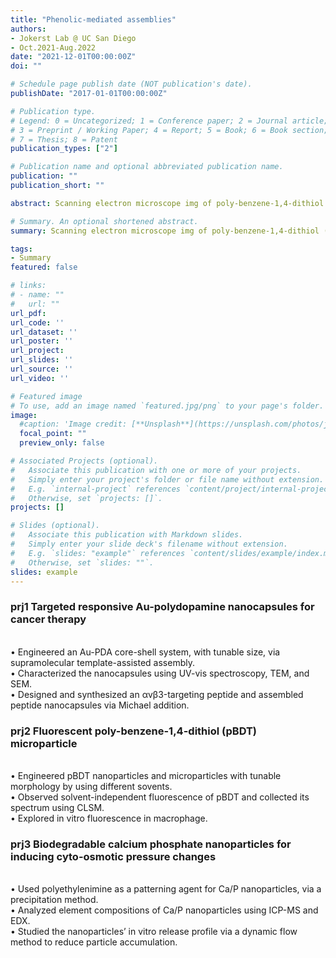 ```yaml
---
title: "Phenolic-mediated assemblies"
authors:
- Jokerst Lab @ UC San Diego
- Oct.2021-Aug.2022
date: "2021-12-01T00:00:00Z"
doi: ""

# Schedule page publish date (NOT publication's date).
publishDate: "2017-01-01T00:00:00Z"

# Publication type.
# Legend: 0 = Uncategorized; 1 = Conference paper; 2 = Journal article;
# 3 = Preprint / Working Paper; 4 = Report; 5 = Book; 6 = Book section;
# 7 = Thesis; 8 = Patent
publication_types: ["2"]

# Publication name and optional abbreviated publication name.
publication: ""
publication_short: ""

abstract: Scanning electron microscope img of poly-benzene-1,4-dithiol (pBDT) nanourchins. <br/>(Exp. ran by Yi, mentored by Dr Jiajing Zhou)

# Summary. An optional shortened abstract.
summary: Scanning electron microscope img of poly-benzene-1,4-dithiol (pBDT) nanourchins. <br/>(Exp. ran by Yi, mentored by Dr Jiajing Zhou)

tags:
- Summary
featured: false

# links:
# - name: ""
#   url: ""
url_pdf: 
url_code: ''
url_dataset: ''
url_poster: ''
url_project: 
url_slides: ''
url_source: ''
url_video: ''

# Featured image
# To use, add an image named `featured.jpg/png` to your page's folder. 
image:
  #caption: 'Image credit: [**Unsplash**](https://unsplash.com/photos/jdD8gXaTZsc)'
  focal_point: ""
  preview_only: false

# Associated Projects (optional).
#   Associate this publication with one or more of your projects.
#   Simply enter your project's folder or file name without extension.
#   E.g. `internal-project` references `content/project/internal-project/index.md`.
#   Otherwise, set `projects: []`.
projects: []

# Slides (optional).
#   Associate this publication with Markdown slides.
#   Simply enter your slide deck's filename without extension.
#   E.g. `slides: "example"` references `content/slides/example/index.md`.
#   Otherwise, set `slides: ""`.
slides: example
---
```

### prj1 Targeted responsive Au-polydopamine nanocapsules for cancer therapy
<br/>• Engineered an Au-PDA core-shell system, with tunable size, via supramolecular template-assisted assembly.
<br/>• Characterized the nanocapsules using UV-vis spectroscopy, TEM, and SEM.
<br/>• Designed and synthesized an αvβ3-targeting peptide and assembled peptide nanocapsules via Michael addition.

### prj2 Fluorescent poly-benzene-1,4-dithiol (pBDT) microparticle
<br/>• Engineered pBDT nanoparticles and microparticles with tunable morphology by using different sovents.
<br/>• Observed solvent-independent fluorescence of pBDT and collected its spectrum using CLSM.
<br/>• Explored in vitro fluorescence in macrophage.

### prj3 Biodegradable calcium phosphate nanoparticles for inducing cyto-osmotic pressure changes
<br/>• Used polyethylenimine as a patterning agent for Ca/P nanoparticles, via a precipitation method.
<br/>• Analyzed element compositions of Ca/P nanoparticles using ICP-MS and EDX.
<br/>• Studied the nanoparticles’ in vitro release profile via a dynamic flow method to reduce particle accumulation. 
